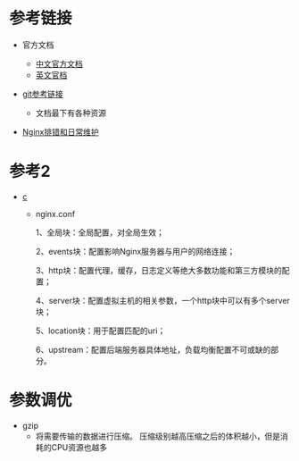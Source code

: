 # 参考链接

- 官方文档
  - [中文官方文档](https://blog.redis.com.cn/doc/example/loadbanlance.html)
  - [英文官档](http://nginx.org/en/docs/http/ngx_http_upstream_module.html#upstream)
- [git参考链接](https://github.com/dunwu/nginx-tutorial)
  - 文档最下有各种资源

- [Nginx排错和日常维护](https://cloud.tencent.com/developer/article/1886674)


# 参考2

- [c](https://blog.csdn.net/qq_42327944/article/details/124679374?ops_request_misc=%257B%2522request%255Fid%2522%253A%2522166191002516781667835856%2522%252C%2522scm%2522%253A%252220140713.130102334.pc%255Fall.%2522%257D&request_id=166191002516781667835856&biz_id=0&utm_medium=distribute.pc_search_result.none-task-blog-2~all~first_rank_ecpm_v1~pc_rank_34-5-124679374-null-null.142^v42^pc_rank_34,185^v2^control&utm_term=%E6%B5%8B%E8%AF%95Nginx%20%E6%80%8E%E4%B9%88%E4%B8%B4%E6%97%B6%E8%8E%B7%E5%8F%96%E4%B8%80%E4%B8%AA%E5%9F%9F%E5%90%8D&spm=1018.2226.3001.4187)

  - nginx.conf

    1、全局块：全局配置，对全局生效；

    2、events块：配置影响Nginx服务器与用户的网络连接；

    3、http块：配置代理，缓存，日志定义等绝大多数功能和第三方模块的配置；

    4、server块：配置虚拟主机的相关参数，一个http块中可以有多个server块；

    5、location块：用于配置匹配的uri；

    6、upstream：配置后端服务器具体地址，负载均衡配置不可或缺的部分。



# 参数调优

- gzip
  - 将需要传输的数据进行压缩。 压缩级别越高压缩之后的体积越小，但是消耗的CPU资源也越多
